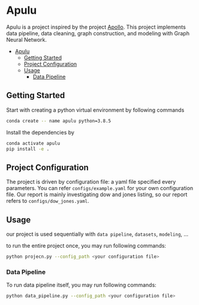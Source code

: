 # Apulu

Apulu is a project inspired by the project [Apollo](https://github.com/jnrkufuor/apollo). This project implements data pipeline, data cleaning, graph construction, and modeling with Graph Neural Network.

- [Apulu](#apulu)
  - [Getting Started](#getting-started)
  - [Project Configuration](#project-configuration)
  - [Usage](#usage)
    - [Data Pipeline](#data-pipeline)


## Getting Started

Start with  creating a python virtual environment by following commands

```bash
conda create -- name apulu python=3.8.5
```

Install the dependencies by

```bash
conda activate apulu
pip install -e .
```

## Project Configuration

The project is driven by configuration file: a yaml file specified every parameters. You can refer `configs/example.yaml` for your own configuration file. Our report is mainly investigating dow and jones listing, so our report refers to `configs/dow_jones.yaml`.

## Usage

our project is used sequentially with `data pipeline`, `datasets`, `modeling`, ...

to run the entire project once, you may run following commands:

```bash
python projecn.py --config_path <your configuration file>
```

### Data Pipeline

To run data pipeline itself, you may run following commands:

```bash
python data_pipeline.py --config_path <your configuration file>
```